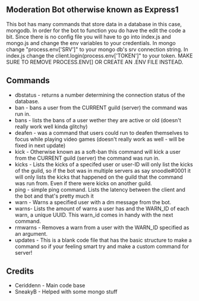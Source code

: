 Moderation Bot otherwise known as Express1
-
This bot has many commands that store data in a database in this case, mongodb. In order for the bot to function you do have the edit the code a bit. Since there is no config file you will have to go into index.js and mongo.js and change the env variables to your credentials. In mongo change "process.env['SRV']" to your mongo db's srv connection string. In index.js change the client.login(process.env['TOKEN']" to your token. MAKE SURE TO REMOVE PROCESS.ENV[] OR CREATE AN .ENV FILE INSTEAD.

Commands
-
- dbstatus - returns a number determining the connection status of the database.
- ban - bans a user from the CURRENT guild (server) the command was run in.
- bans - lists the bans of a user wether they are active or old (doesn't really work well kinda glitchy)
- deafen - was a command that users could run to deafen themselves to focus while playing video games (doesn't really work as well - will be fixed in next update)
- kick - Otherwise known as a soft-ban this command will kick a user from the CURRENT guild (server) the command was run in.
- kicks - Lists the kicks of a specifed user or user-ID will only list the kicks of the guild, so if the bot was in multiple servers as say snoodle#0001 it will only lists the kicks that happened on the guild that the command was run from. Even if there were kicks on another guild.
- ping - simple ping command. Lists the latency between the client and the bot and that's pretty much it
- warn - Warns a specified user with a dm message from the bot.
- warns- Lists the amount of warns a user has and the WARN_ID of each warn, a unique UUID. This warn_id comes in handy with the next command.
- rmwarns - Removes a warn from a user with the WARN_ID specified as an argument.
- updates - This is a blank code file that has the basic structure to make a command so if your feeling smart try and make a custom command for server!

Credits
-
- Ceriddenn - Main code base
- SneakyB - Helped with some mongo stuff
